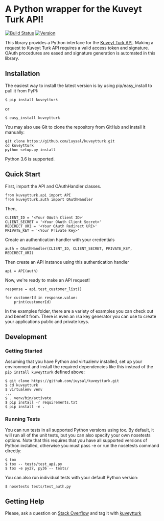 

A Python wrapper for the Kuveyt Turk API!
======

[![Build Status](http://img.shields.io/travis/iuysal/kuveytturk/master.svg?style=flat)](https://travis-ci.org/iuysal/kuveytturk)
[![Version](http://img.shields.io/pypi/v/kuveytturk.svg?style=flat)](https://pypi.python.org/pypi/kuveytturk)

This library provides a Python interface for the [Kuveyt Turk API](https://developer.kuveytturk.com.tr/#/). Making a request to Kuveyt Turk API requires a valid access token and signature. OAuth procedures are eased and signature generation is automated in this library.

Installation
------------
The easiest way to install the latest version
is by using pip/easy_install to pull it from PyPI:

    $ pip install kuveytturk

or

    $ easy_install kuveytturk

You may also use Git to clone the repository from
GitHub and install it manually:

    git clone https://github.com/iuysal/kuveytturk.git
    cd kuveytturk
    python setup.py install

Python 3.6 is supported.

Quick Start
------------

First, import the API and OAuthHandler classes. 

    from kuveytturk.api import API
    from kuveytturk.auth import OAuthHandler
    
Then, 

    CLIENT_ID = '<Your OAuth Client ID>'
    CLIENT_SECRET = '<Your OAuth Client Secret>'
    REDIRECT_URI = '<Your OAuth Redirect URI>'
    PRIVATE_KEY = '<Your Private Key>'
    
Create an authentication handler with your credentials

    auth = OAuthHandler(CLIENT_ID, CLIENT_SECRET, PRIVATE_KEY, REDIRECT_URI)
    
Then create an API instance using this authentication handler

    api = API(auth)
    
Now, we're ready to make an API request!

    response = api.test_customer_list()
    
    for customerId in response.value:
        print(customerId)
        
In the examples folder, there are a variety of examples you can check out and benefit from. There is even an rsa key generator you can use to create your applications public and private keys.

Development
---
### Getting Started

Assuming that you have Python and virtualenv installed, set up your environment and install the required dependencies like this instead of the `pip install kuveytturk` defined above:

    $ git clone https://github.com/iuysal/kuveytturk.git
    $ cd kuveytturk
    $ virtualenv venv
    ...
    $ . venv/bin/activate
    $ pip install -r requirements.txt
    $ pip install -e .

### Running Tests

You can run tests in all supported Python versions using tox. By default, it will run all of the unit tests, but you can also specify your own nosetests options. Note that this requires that you have all supported versions of Python installed, otherwise you must pass -e or run the nosetests command directly:

    $ tox
    $ tox -- tests/test_api.py
    $ tox -e py27, py36 -- tests/
    
You can also run individual tests with your default Python version:

    $ nosetests tests/test_auth.py

Getting Help
---

Please, ask a question on [Stack Overflow](https://stackoverflow.com) and tag it with [kuveytturk](https://stackoverflow.com/questions/tagged/kuveytturk)
